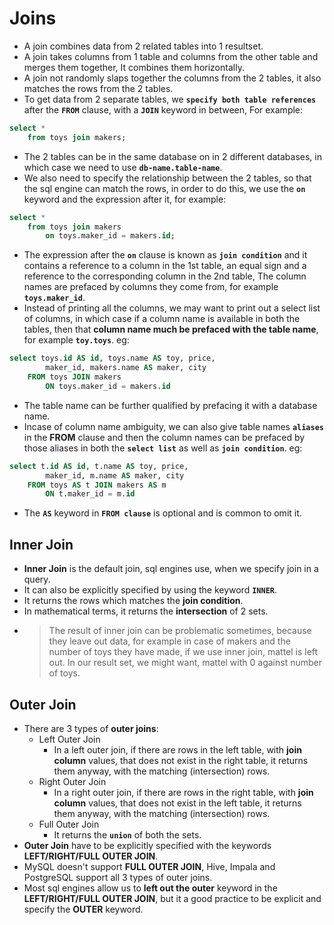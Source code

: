 # Joins

- A join combines data from 2 related tables into 1 resultset.
- A join takes columns from 1 table and columns from the other table and merges them together, It combines them horizontally.
- A join not randomly slaps together the columns from the 2 tables, it also matches the rows from the 2 tables.
- To get data from 2 separate tables, we **`specify both table references`** after the **`FROM`** clause, with a **`JOIN`** keyword in between, For example:

```sql
select *
    from toys join makers;
```

- The 2 tables can be in the same database on in 2 different databases, in which case we need to use **`db-name.table-name`**.
- We also need to specify the relationship between the 2 tables, so that the sql engine can match the rows, in order to do this, we use the **`on`** keyword and the expression after it, for example:

```sql
select *
    from toys join makers
        on toys.maker_id = makers.id;
```

- The expression after the **`on`** clause is known as **`join condition`** and it contains a reference to a column in the 1st table, an equal sign and a reference to the corresponding column in the 2nd table, The column names are prefaced by columns they come from, for example **`toys.maker_id`**.
- Instead of printing all the columns, we may want to print out a select list of columns, in which case if a column name is available in both the tables, then that **column name much be prefaced with the table name**, for example **`toy.toys`**. eg:

```sql
select toys.id AS id, toys.name AS toy, price,
        maker_id, makers.name AS maker, city
    FROM toys JOIN makers
        ON toys.maker_id = makers.id
```

- The table name can be further qualified by prefacing it with a database name.
- Incase of column name ambiguity, we can also give table names **`aliases`** in the **FROM** clause and then the column names can be prefaced by those aliases in both the **`select list`** as well as **`join condition`**. eg:

```sql
select t.id AS id, t.name AS toy, price,
        maker_id, m.name AS maker, city
    FROM toys AS t JOIN makers AS m
        ON t.maker_id = m.id
```

- The **`AS`** keyword in **`FROM clause`** is optional and is common to omit it.

## Inner Join

- **Inner Join** is the default join, sql engines use, when we specify join in a query.
- It can also be explicitly specified by using the keyword **`INNER`**.
- It returns the rows which matches the **join condition**.
- In mathematical terms, it returns the **intersection** of 2 sets.
- > The result of inner join can be problematic sometimes, because they leave out data, for example in case of makers and the number of toys they have made, if we use inner join, mattel is left out. In our result set, we might want, mattel with 0 against number of toys.

## Outer Join

- There are 3 types of **outer joins**:
  - Left Outer Join
    - In a left outer join, if there are rows in the left table, with **join column** values, that does not exist in the right table, it returns them anyway, with the matching (intersection) rows.
  - Right Outer Join
    - In a right outer join, if there are rows in the right table, with **join column** values, that does not exist in the left table, it returns them anyway, with the matching (intersection) rows.
  - Full Outer Join
    - It returns the **`union`** of both the sets.
- **Outer Join** have to be explicitly specified with the keywords **LEFT/RIGHT/FULL OUTER JOIN**.
- MySQL doesn't support **FULL OUTER JOIN**, Hive, Impala and PostgreSQL support all 3 types of outer joins.
- Most sql engines allow us to **left out the outer** keyword in the **LEFT/RIGHT/FULL OUTER JOIN**, but it a good practice to be explicit and specify the **OUTER** keyword.
